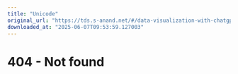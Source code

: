 ```yaml
---
title: "Unicode"
original_url: "https://tds.s-anand.net/#/data-visualization-with-chatgpt"
downloaded_at: "2025-06-07T09:53:59.127003"
---
```


404 - Not found
===============